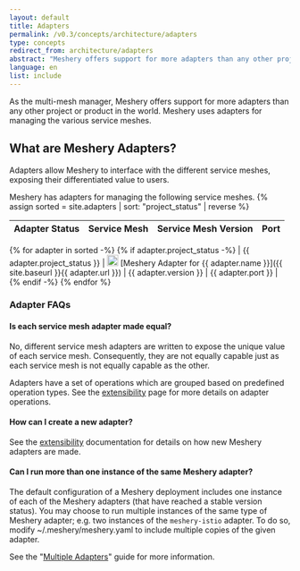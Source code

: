 ```yaml
---
layout: default
title: Adapters
permalink: /v0.3/concepts/architecture/adapters
type: concepts
redirect_from: architecture/adapters
abstract: "Meshery offers support for more adapters than any other project or product in the world. Meshery uses adapters for managing the various service meshes."
language: en
list: include
---
```


As the multi-mesh manager, Meshery offers support for more adapters than any other project or product in the world. Meshery uses adapters for managing the various service meshes.

## What are Meshery Adapters?

Adapters allow Meshery to interface with the different service meshes, exposing their differentiated value to users.

Meshery has adapters for managing the following service meshes.
{% assign sorted = site.adapters | sort: "project_status" | reverse %}

| Adapter Status |  Service Mesh  | Service Mesh Version | Port          |
| :------------: | :------------ | :------------: | :------------ |
{% for adapter in sorted -%}
{% if adapter.project_status -%}
| {{ adapter.project_status }} | <img src="{{ adapter.image }}" style="width:20px" /> [Meshery Adapter for {{ adapter.name }}]({{ site.baseurl }}{{ adapter.url }}) | {{ adapter.version }} | {{ adapter.port }} |
{% endif -%}
{% endfor %}

### Adapter FAQs

#### Is each service mesh adapter made equal?
No, different service mesh adapters are written to expose the unique value of each service mesh. Consequently, they are not equally capable just as each service mesh is not equally capable as the other.

Adapters have a set of operations which are grouped based on predefined operation types. See the [extensibility]({{site.baseurl}}/extensibility) page for more details on adapter operations.

#### How can I create a new adapter?

See the [extensibility]({{site.baseurl}}/extensibility) documentation for details on how new Meshery adapters are made.


#### Can I run more than one instance of the same Meshery adapter?
The default configuration of a Meshery deployment includes one instance of each of the Meshery adapters (that have reached a stable version status). You may choose to run multiple instances of the same type of Meshery adapter; e.g. two instances of the `meshery-istio` adapter. To do so, modify ~/.meshery/meshery.yaml to include multiple copies of the given adapter.

See the "[Multiple Adapters]({{site.baseurl}}/guides/multiple-adapters)" guide for more information.